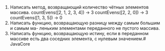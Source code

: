 1. Написать метод, возвращающий количество чётных элементов массива. countEvens([2, 1, 2, 3, 4]) → 3 countEvens([2, 2, 0]) → 3 countEvens([1, 3, 5]) → 0  
2. Написать функцию, возвращающую разницу между самым большим и самым ма- леньким элементами переданного не пустого массива.  
3. Написать функцию, возвращающую истину, если в переданном массиве есть два соседних элемента, с нулевым значением.# JavaCore  
